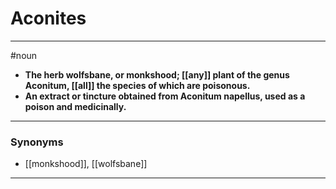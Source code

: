 # Aconites
---
#noun
- **The herb wolfsbane, or monkshood; [[any]] plant of the genus Aconitum, [[all]] the species of which are poisonous.**
- **An extract or tincture obtained from Aconitum napellus, used as a poison and medicinally.**
---
### Synonyms
- [[monkshood]], [[wolfsbane]]
---
